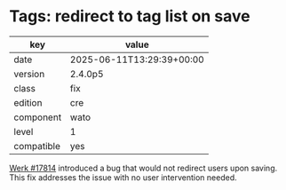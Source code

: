 [//]: # (werk v2)
# Tags: redirect to tag list on save

key        | value
---------- | ---
date       | 2025-06-11T13:29:39+00:00
version    | 2.4.0p5
class      | fix
edition    | cre
component  | wato
level      | 1
compatible | yes

[Werk #17814](https://checkmk.com/werk/17814) introduced a bug that would not
redirect users upon saving. This fix addresses the issue with no user
intervention needed.
